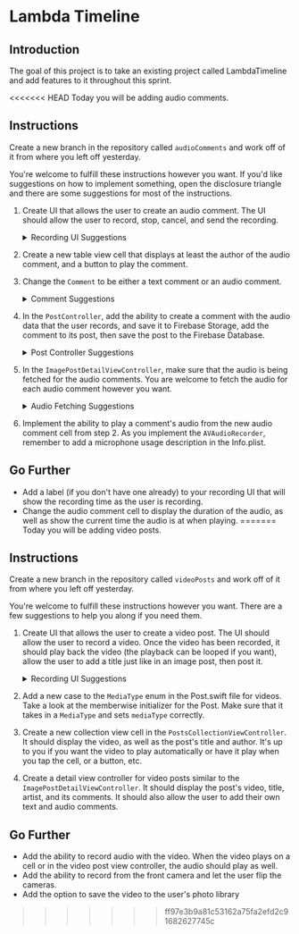 # Lambda Timeline 

## Introduction

The goal of this project is to take an existing project called LambdaTimeline and add features to it throughout this sprint. 

<<<<<<< HEAD
Today you will be adding audio comments.

## Instructions

Create a new branch in the repository called `audioComments` and work off of it from where you left off yesterday.

You're welcome to fulfill these instructions however you want. If you'd like suggestions on how to implement something, open the disclosure triangle and there are some suggestions for most of the instructions.

1. Create UI that allows the user to create an audio comment. The UI should allow the user to record, stop, cancel, and send the recording.
    <details><summary>Recording UI Suggestions</summary>
    <p>

      - In the `ImagePostDetailViewController`, change the `createComment` action to allow the user select whether they want to make a text comment or an audio comment, then create a new view controller with the required UI. The view controller could be presented modally or as a popover.
      
      - Alternatively, you could modify the `ImagePostDetailViewController` to hold the audio recording UI.

    </p>
    </details>
    
2. Create a new table view cell that displays at least the author of the audio comment, and a button to play the comment.

3. Change the `Comment` to be either a text comment or an audio comment.

    <details><summary>Comment Suggestions</summary>
    <p>

    - In the `Comment` object, change the `text`'s type to be an optional string, and create a new `audioURL: URL?` variable as well. Modify the `dictionaryRepresentation` and the `init?(dictionary: ...)` to accomodate the `audioURL` and the now optional `text` string.

    </p>
    </details>

4. In the `PostController`, add the ability to create a comment with the audio data that the user records, and save it to Firebase Storage, add the comment to its post, then save the post to the Firebase Database.

    <details><summary>Post Controller Suggestions</summary>
    <p>

      - Create a separate function to create a comment with the audio data.
      - You can very easily change the `store` method to instead take in data and a `StorageReference` to accomodate for storing both Post media data and now the audio data as well.

    </p>
    </details>
5. In the `ImagePostDetailViewController`, make sure that the audio is being fetched for the audio comments. You are welcome to fetch the audio for each audio comment however you want.

    <details><summary>Audio Fetching Suggestions</summary>
    <p>

      - You can implement the audio fetching similar to the way images are fetched on the `PostsCollectionViewController` by using operations, an operation queue, and a new cache. Make a new subclass of `ConcurrentOperation` that fetches audio using the comment's `audioURL` and a `URLSessionDataTask`.

    </p>
    </details>

6. Implement the ability to play a comment's audio from the new audio comment cell from step 2. As you implement the `AVAudioRecorder`, remember to add a microphone usage description in the Info.plist.

## Go Further

- Add a label (if you don't have one already) to your recording UI that will show the recording time as the user is recording.
- Change the audio comment cell to display the duration of the audio, as well as show the current time the audio is at when playing.
=======
Today you will be adding video posts.

## Instructions

Create a new branch in the repository called `videoPosts` and work off of it from where you left off yesterday.

You're welcome to fulfill these instructions however you want. There are a few suggestions to help you along if you need them.

1. Create UI that allows the user to create a video post. The UI should allow the user to record a video. Once the video has been recorded, it should play back the video (the playback can be looped if you want), allow the user to add a title just like in an image post, then post it.
    <details><summary>Recording UI Suggestions</summary>
    <p>

      - You may take the `CameraViewController` used in the guided project as a base. You will need to modify it so the video doesn't get stored to the user's photo library, but instead you can use the url that the `didFinishRecordingTo outPutFileURL: URL` method gives you back to send the video data to Firebase
      - For information on how to play back the video, refer to `AVPlayer` and `AVPlayerLayer` in the documentation. Of course you're welcome to google for more information, but familiarize yourself with these objects first.

    </p>
    </details>
2. Add a new case to the `MediaType` enum in the Post.swift file for videos. Take a look at the memberwise initializer for the Post. Make sure that it takes in a `MediaType` and sets `mediaType` correctly.
3. Create a new collection view cell in the `PostsCollectionViewController`. It should display the video, as well as the post's title and author. It's up to you if you want the video to play automatically or have it play when you tap the cell, or a button, etc.
4. Create a detail view controller for video posts similar to the `ImagePostDetailViewController`. It should display the post's video, title, artist, and its comments. It should also allow the user to add their own text and audio comments.

## Go Further

- Add the ability to record audio with the video. When the video plays on a cell or in the video post view controller, the audio should play as well.
- Add the ability to record from the front camera and let the user flip the cameras.
- Add the option to save the video to the user's photo library
>>>>>>> ff97e3b9a81c53162a75fa2efd2c91682627745c
